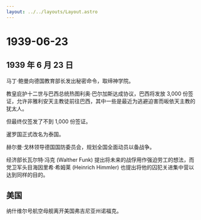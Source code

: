 ```yaml
---
layout: ../../layouts/Layout.astro
---
```


# 1939-06-23

## 1939 年 6 月 23 日

马丁·鲍曼向德国教育部长发出秘密命令，取缔神学院。

教皇庇护十二世与巴西总统热图利奥·巴尔加斯达成协议，巴西将发放 3,000
份签证，允许非雅利安天主教徒前往巴西，其中一些是最近为逃避迫害而皈依天主教的犹太人。

但最终仅签发了不到 1,000 份签证。

暹罗国正式改名为泰国。

赫尔曼·戈林领导德国国防委员会，规划全国全面动员以备战争。

经济部长瓦尔特·冯克 (Walther Funk)
提出将未来的战俘用作强迫劳工的想法，而党卫军头目海因里希·希姆莱
(Heinrich Himmler) 也提出将他的囚犯关进集中营以达到同样的目的。

## 美国

纳什维尔号航空母舰离开美国弗吉尼亚州诺福克。